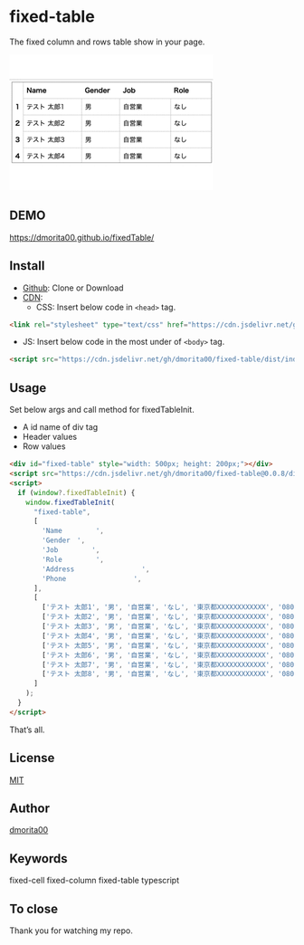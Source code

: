 # fixed-table
The fixed column and rows table show in your page.

![](demo/fixed_table.gif)

## DEMO
https://dmorita00.github.io/fixedTable/

## Install
- [Github](https://github.com): Clone or Download
- [CDN](https://github.com/jsdelivr/jsdelivr):
  - CSS: Insert below code in `<head>` tag.
```html
<link rel="stylesheet" type="text/css" href="https://cdn.jsdelivr.net/gh/dmorita00/fixed-table/dist/style.css">
```
  - JS: Insert below code in the most under of `<body>` tag.
```html
<script src="https://cdn.jsdelivr.net/gh/dmorita00/fixed-table/dist/index.js"></script>
```

## Usage
Set below args and call method for fixedTableInit.
- A id name of div tag
- Header values
- Row values

```html
<div id="fixed-table" style="width: 500px; height: 200px;"></div>
<script src="https://cdn.jsdelivr.net/gh/dmorita00/fixed-table@0.0.8/dist/index.js"></script>
<script>
  if (window?.fixedTableInit) {
    window.fixedTableInit(
      "fixed-table",
      [
        'Name　　　　　',
        'Gender　',
        'Job　　　　　',
        'Role　　　　　',
        'Address　　　　　　　　　　',
        'Phone　　　　　　　　　　',
      ],
      [
        ['テスト 太郎1', '男', '自営業', 'なし', '東京都XXXXXXXXXXXX', '080-XXXX-XXXX'],
        ['テスト 太郎2', '男', '自営業', 'なし', '東京都XXXXXXXXXXXX', '080-XXXX-XXXX'],
        ['テスト 太郎3', '男', '自営業', 'なし', '東京都XXXXXXXXXXXX', '080-XXXX-XXXX'],
        ['テスト 太郎4', '男', '自営業', 'なし', '東京都XXXXXXXXXXXX', '080-XXXX-XXXX'],
        ['テスト 太郎5', '男', '自営業', 'なし', '東京都XXXXXXXXXXXX', '080-XXXX-XXXX'],
        ['テスト 太郎6', '男', '自営業', 'なし', '東京都XXXXXXXXXXXX', '080-XXXX-XXXX'],
        ['テスト 太郎7', '男', '自営業', 'なし', '東京都XXXXXXXXXXXX', '080-XXXX-XXXX'],
        ['テスト 太郎8', '男', '自営業', 'なし', '東京都XXXXXXXXXXXX', '080-XXXX-XXXX'],
      ]
    );
  }
</script>
```

That’s all.

## License
[MIT](https://opensource.org/licenses/mit-license.php)

## Author
[dmorita00](https://github.com/dmorita00)

## Keywords
fixed-cell fixed-column fixed-table typescript

## To close
Thank you for watching my repo.
